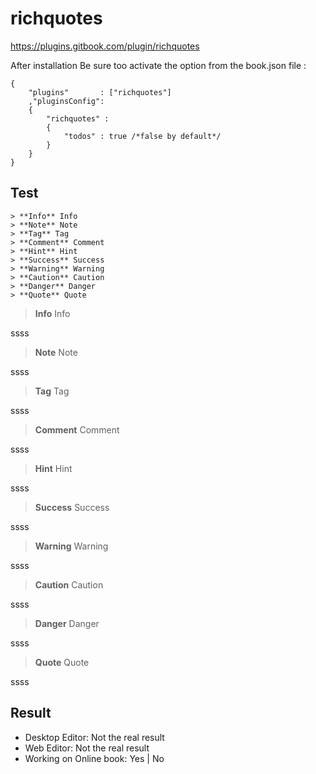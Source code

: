 # richquotes

https://plugins.gitbook.com/plugin/richquotes


After installation Be sure too activate the option from the book.json file :

```
{
    "plugins"       : ["richquotes"]
    ,"pluginsConfig":
    {
        "richquotes" :
        {
            "todos" : true /*false by default*/
        }
    }
}
```


## Test

```
> **Info** Info
> **Note** Note
> **Tag** Tag
> **Comment** Comment
> **Hint** Hint
> **Success** Success
> **Warning** Warning
> **Caution** Caution
> **Danger** Danger
> **Quote** Quote
```


> **Info** Info

ssss

> **Note** Note

ssss

> **Tag** Tag

ssss

> **Comment** Comment

ssss

> **Hint** Hint

ssss

> **Success** Success

ssss

> **Warning** Warning

ssss

> **Caution** Caution

ssss


> **Danger** Danger

ssss

> **Quote** Quote

ssss



## Result
- Desktop Editor: Not the real result 
- Web Editor: Not the real result 
- Working on Online book: Yes | No
